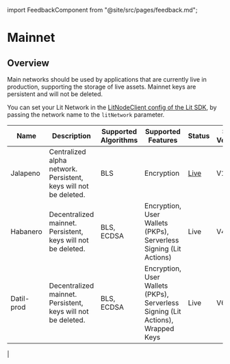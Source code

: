 import FeedbackComponent from "@site/src/pages/feedback.md";

# Mainnet

## Overview

Main networks should be used by applications that are currently live in production, supporting the storage of live assets. Mainnet keys are persistent and will not be deleted. 

You can set your Lit Network in the [LitNodeClient config of the Lit SDK](../../sdk/installation.md), by passing the network name to the `litNetwork` parameter.

<div class="testnet-networks-table">

| Name | Description | Supported Algorithms | Supported Features | Status | SDK Version | Development status | Contracts |
| ---- | ----------- | -------------------- | ------------------ | ------ | ----------- | -------------------- | --------------- |
| Jalapeno | Centralized alpha network. Persistent, keys will not be deleted. | BLS | Encryption | [Live](https://jalapeno-status.litprotocol.com/) | V1, V2 | Deprecated.  Do not build new apps that use this network. | n/a |
| Habanero | Decentralized mainnet. Persistent, keys will not be deleted. | BLS, ECDSA | Encryption, User Wallets (PKPs), Serverless Signing (Lit Actions) | Live | V4+ | Deprecated.  Do not build new apps that use this network. | [habanero](https://github.com/LIT-Protocol/networks/tree/main/habanero) | 
Datil-prod | Decentralized mainnet. Persistent, keys will not be deleted. | BLS, ECDSA | Encryption, User Wallets (PKPs), Serverless Signing (Lit Actions), Wrapped Keys | Live | V6+ | Good to use | [datil-prod](https://github.com/LIT-Protocol/networks/tree/main/datil-prod) |
|

</div>


<FeedbackComponent/>
